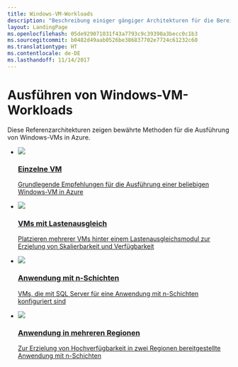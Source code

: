 ```yaml
---
title: Windows-VM-Workloads
description: "Beschreibung einiger gängiger Architekturen für die Bereitstellung von VMs, die in Azure Anwendungen auf Unternehmensebene hosten"
layout: LandingPage
ms.openlocfilehash: 05de929071031f43a7793c9c39390a3becc0c1b3
ms.sourcegitcommit: b0482d49aab0526be386837702e7724c61232c60
ms.translationtype: HT
ms.contentlocale: de-DE
ms.lasthandoff: 11/14/2017
---
```

# <a name="running-windows-vm-workloads"></a>Ausführen von Windows-VM-Workloads

Diese Referenzarchitekturen zeigen bewährte Methoden für die Ausführung von Windows-VMs in Azure. 

<ul class="panelContent">
    <li>
        <a href="./single-vm.md">
            <div class="cardSize">
                <div class="cardPadding">
                    <div class="card">
                        <div class="cardImageOuter">
                            <div class="cardImage">
                                <img src="./images/single-vm.svg"/>
                            </div>
                        </div>
                        <div class="cardText">
                            <h3>Einzelne VM</h3>
                            <p>Grundlegende Empfehlungen für die Ausführung einer beliebigen Windows-VM in Azure</p>
                        </div>
                    </div>
                </div>
            </div>
        </a>
    </li>
    <li>
        <a href="./multi-vm.md">
            <div class="cardSize">
                <div class="cardPadding">
                    <div class="card">
                        <div class="cardImageOuter">
                            <div class="cardImage">
                            <img src="./images/multi-vm.svg">
                            </div>
                        </div>
                        <div class="cardText">
                            <h3>VMs mit Lastenausgleich</h3>
                            <p>Platzieren mehrerer VMs hinter einem Lastenausgleichsmodul zur Erzielung von Skalierbarkeit und Verfügbarkeit</p>
                        </div>
                    </div>
                </div>
            </div>
        </a>
    </li>
    <li>
        <a href="./n-tier.md">
            <div class="cardSize">
                <div class="cardPadding">
                    <div class="card">
                        <div class="cardImageOuter">
                            <div class="cardImage">
                            <img src="./images/n-tier.svg">
                            </div>
                        </div>
                        <div class="cardText">
                            <h3>Anwendung mit n-Schichten</h3>
                            <p>VMs, die mit SQL Server für eine Anwendung mit n-Schichten konfiguriert sind</p>
                        </div>
                    </div>
                </div>
            </div>
        </a>
    </li>
    <li>
        <a href="./multi-region-application.md">
            <div class="cardSize">
                <div class="cardPadding">
                    <div class="card">
                        <div class="cardImageOuter">
                            <div class="cardImage">
                            <img src="./images/multi-region-application.svg">
                            </div>
                        </div>
                        <div class="cardText">
                            <h3>Anwendung in mehreren Regionen</h3>
                            <p>Zur Erzielung von Hochverfügbarkeit in zwei Regionen bereitgestellte Anwendung mit n-Schichten</p>
                        </div>
                    </div>
                </div>
            </div>
        </a>
    </li>
</ul>

